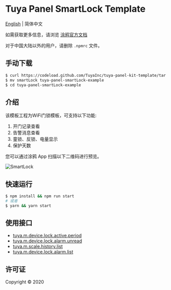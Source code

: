 # Tuya Panel SmartLock Template

[English](./README.md) | 简体中文

如需获取更多信息，请浏览 [涂鸦官方文档](https://docs.tuya.com)

对于中国大陆以外的用户，请删除 `.npmrc` 文件。

## 手动下载

```bash
$ curl https://codeload.github.com/TuyaInc/tuya-panel-kit-template/tar.gz/develop | tar -xz --strip=2 tuya-panel-kit-template-develop/examples/smartLock
$ mv smartLock tuya-panel-smartLock-example
$ cd tuya-panel-smartLock-example
```

## 介绍

该模板工程为WiFi门锁模板，可支持以下功能:
1. 开门记录查看
2. 告警消息查看
3. 童锁、反锁、电量显示
4. 保护天数

您可以通过涂鸦 App 扫描以下二维码进行预览。

![SmartLock](https://images.tuyacn.com/rms-static/a56b0770-bb89-11ea-96f0-cda03b175b6c-1593601044839.png?tyName=smartLock.png)

## 快速运行

```bash
$ npm install && npm run start
# 或者
$ yarn && yarn start
```

## 使用接口

* [tuya.m.device.lock.active.period](https://docs.tuya.com/zh/iot/panel-development/panel-sdk-development/lock-sdk/lock-api/lock-api?id=K9ppulorxzebv)
* [tuya.m.device.lock.alarm.unread](https://docs.tuya.com/zh/iot/panel-development/panel-sdk-development/lock-sdk/lock-api/lock-api?id=K9ppulorxzebv)
* [tuya.m.scale.history.list](https://docs.tuya.com/zh/iot/panel-development/panel-sdk-development/lock-sdk/lock-api/lock-api?id=K9ppulorxzebv)
* [tuya.m.device.lock.alarm.list](https://docs.tuya.com/zh/iot/panel-development/panel-sdk-development/lock-sdk/lock-api/lock-api?id=K9ppulorxzebv)

## 许可证

Copyright © 2020
